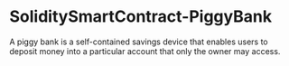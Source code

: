 # SoliditySmartContract-PiggyBank
A piggy bank is a self-contained savings device that enables users to deposit money into a particular account that only the owner may access.
